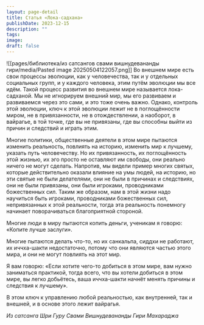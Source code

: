 ```yaml
---
layout: page-detail
title: Статья «Лока-садхана»
publishDate: 2023-12-15
description: ""
tags: 
image: 
draft: false
---
```

![[pages/библиотека/из сатсангов свами вишнудевананды гири/media/Pasted image 20250504122057.png]]
 Во внешнем мире есть свои процессы эволюции, как у человечества, так и у отдельных социальных групп, и у каждого человека, этим путём эволюции мы все идём. Такой процесс развития во внешнем мире называется лока-садханой. Мы не игнорируем внешний мир, мы его развиваем и развиваемся через это сами, и это тоже очень важно. Однако, контроль этой эволюции, ключ к этой эволюции лежит не в поглощённости миром, не в привязанности, не в отождествлении, а наоборот, в вайрагье, в той точке, где вы не привязаны, где вы способны выйти из причин и следствий и играть этим. 

 Многие политики, общественные деятели в этом мире пытаются изменить реальность, повлиять на историю, изменить мир к лучшему, указать путь человечеству. Но их привязанность, их поглощённость этой жизнью, их эго просто не оставляют им свободы, они реально ничего не могут сделать. Напротив, мы видели пример многих святых, которые действительно оказали влияние на умы людей, на историю, но эти святые не были делателями, они не были в причинах и следствиях, они не были привязаны, они были игроками, проводниками божественных сил. Таким же образом, нам в этой жизни надо научиться быть игроками, проводниками божественных сил, непривязанных к этой реальности, тогда эта реальность понемногу начинает поворачиваться благоприятной стороной.

 Многие люди в миру пытаются копить деньги, ученикам я говорю: «Копите лучше заслуги».

 Многие пытаются делать что-то, но их санкальпа, сиддхи не работают, их иччха-шакти недостаточно, потому что они являются частью этого мира, и они не могут повлиять на этот мир.

 Я вам говорю: «Если хотите чего-то добиться в этом мире, вам нужно заниматься практикой, тогда всего, что вы хотели добиться в этом мире, вы легко добьётесь, ваша иччха-шакти начнёт менять причины и следствия к лучшему».

  
 В этом ключ к управлению любой реальностью, как внутренней, так и внешней, и в основе этого лежит вайрагья.

*Из сатсанга Шри Гуру Свами Вишнудевананды Гири Махараджа*